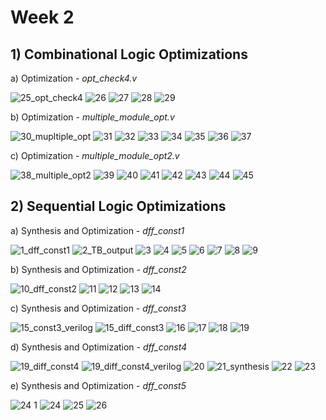
# Week 2 
## 1) Combinational Logic Optimizations

a) Optimization - _opt_check4.v_

![25_opt_check4](https://github.com/adhiiiii/Hardware-Design---VLSI/assets/47310995/fde992c9-004b-47b0-b788-4daa4de8c733)
![26](https://github.com/adhiiiii/Hardware-Design---VLSI/assets/47310995/e483133a-fe28-4042-8a39-d20d02b7afcb)
![27](https://github.com/adhiiiii/Hardware-Design---VLSI/assets/47310995/248a687c-94d0-4b02-af1a-8c5db9dc38b0)
![28](https://github.com/adhiiiii/Hardware-Design---VLSI/assets/47310995/aa785eba-c7fb-4c43-b835-330f930eb62f)
![29](https://github.com/adhiiiii/Hardware-Design---VLSI/assets/47310995/5731e8ca-d601-4f71-bb63-7a3a036cd702)

b) Optimization - _multiple_module_opt.v_ 

![30_mupltiple_opt](https://github.com/adhiiiii/Hardware-Design---VLSI/assets/47310995/edcd3ee4-950a-4547-aab9-c9401468e7b4)
![31](https://github.com/adhiiiii/Hardware-Design---VLSI/assets/47310995/25d47106-84fc-40ed-8ecb-aa2ac69041b7)
![32](https://github.com/adhiiiii/Hardware-Design---VLSI/assets/47310995/762f544f-35ff-414e-a0a3-54082c167424)
![33](https://github.com/adhiiiii/Hardware-Design---VLSI/assets/47310995/3b1bbf00-ad7f-49b8-9918-cbcf79160963)
![34](https://github.com/adhiiiii/Hardware-Design---VLSI/assets/47310995/2c664f33-7a26-43c4-8d87-65d0c8e878c0)
![35](https://github.com/adhiiiii/Hardware-Design---VLSI/assets/47310995/b18cf681-1d54-42c4-aa68-30c925246a23)
![36](https://github.com/adhiiiii/Hardware-Design---VLSI/assets/47310995/2b5ddff0-be1c-451f-834b-5e2b86b9d963)
![37](https://github.com/adhiiiii/Hardware-Design---VLSI/assets/47310995/f0cf5d17-0bd1-44de-a4b2-4d7b2d31dd6a)

c) Optimization - _multiple_module_opt2.v_

![38_multiple_opt2](https://github.com/adhiiiii/Hardware-Design---VLSI/assets/47310995/eba12f72-b559-47fc-bce9-92e4d99b55bf)
![39](https://github.com/adhiiiii/Hardware-Design---VLSI/assets/47310995/c6270ce7-903c-4164-8b64-c129f92da1f8)
![40](https://github.com/adhiiiii/Hardware-Design---VLSI/assets/47310995/31e86d64-a17f-4c70-89fc-9898a12814af)
![41](https://github.com/adhiiiii/Hardware-Design---VLSI/assets/47310995/b82af9bd-10f5-482a-b478-2f34ce53149f)
![42](https://github.com/adhiiiii/Hardware-Design---VLSI/assets/47310995/4d33327f-bd7a-46d2-8728-19d3a6dd3596)
![43](https://github.com/adhiiiii/Hardware-Design---VLSI/assets/47310995/c9c5cc8d-ae1b-44cb-af57-f865146d66de)
![44](https://github.com/adhiiiii/Hardware-Design---VLSI/assets/47310995/c17475d2-aa5e-4f6e-82d4-5ca0806b37b8)
![45](https://github.com/adhiiiii/Hardware-Design---VLSI/assets/47310995/c93d4a8f-3f33-438d-995b-4c447f7d027a)

## 2) Sequential Logic Optimizations

a) Synthesis and Optimization - _dff_const1_

![1_dff_const1](https://github.com/adhiiiii/Hardware-Design---VLSI/assets/47310995/e8b08611-e624-485a-a3e4-1e56b225ea67)
![2_TB_output](https://github.com/adhiiiii/Hardware-Design---VLSI/assets/47310995/453611b1-8ec6-4167-aaaf-7a4bbf593ef5)
![3](https://github.com/adhiiiii/Hardware-Design---VLSI/assets/47310995/5825cd9d-428e-44e8-be8f-7f315cc67eac)
![4](https://github.com/adhiiiii/Hardware-Design---VLSI/assets/47310995/174109b9-6bfb-49ce-b067-c46d310fe4c8)
![5](https://github.com/adhiiiii/Hardware-Design---VLSI/assets/47310995/89b0416d-9f12-4d94-aebe-9095a480457c)
![6](https://github.com/adhiiiii/Hardware-Design---VLSI/assets/47310995/28626870-fe82-4981-8826-196465c0c9d4)
![7](https://github.com/adhiiiii/Hardware-Design---VLSI/assets/47310995/e78c1d84-dfac-42d1-8c2a-0b5e221811f3)
![8](https://github.com/adhiiiii/Hardware-Design---VLSI/assets/47310995/687be900-6340-4adb-b1aa-49dafba63d7e)
![9](https://github.com/adhiiiii/Hardware-Design---VLSI/assets/47310995/bbbefeb5-d000-4fd1-9ce8-d7e54326bb2c)

b) Synthesis and Optimization - _dff_const2_

![10_dff_const2](https://github.com/adhiiiii/Hardware-Design---VLSI/assets/47310995/0307e442-fba4-4000-a76b-8a0a10993299)
![11](https://github.com/adhiiiii/Hardware-Design---VLSI/assets/47310995/2d80fba3-2f53-43b7-87ac-830db5958ffb)
![12](https://github.com/adhiiiii/Hardware-Design---VLSI/assets/47310995/f7c01cba-53ab-456d-b354-e0775cef5362)
![13](https://github.com/adhiiiii/Hardware-Design---VLSI/assets/47310995/64f1fc1e-1b7e-4f0a-99ac-1473a992b17b)
![14](https://github.com/adhiiiii/Hardware-Design---VLSI/assets/47310995/afd22e57-bc8e-41ed-9d42-725d8836e002)

c) Synthesis and Optimization - _dff_const3_

![15_const3_verilog](https://github.com/adhiiiii/Hardware-Design---VLSI/assets/47310995/16d95e40-2993-42d5-bb29-d07a64796ee6)
![15_diff_const3](https://github.com/adhiiiii/Hardware-Design---VLSI/assets/47310995/17a10d26-be88-48cc-b7d1-178201b69715)
![16](https://github.com/adhiiiii/Hardware-Design---VLSI/assets/47310995/e0dcd666-a409-4ce7-92f9-2531df632d1b)
![17](https://github.com/adhiiiii/Hardware-Design---VLSI/assets/47310995/ffa8a1d7-5066-43c2-986c-a30787cf9a9b)
![18](https://github.com/adhiiiii/Hardware-Design---VLSI/assets/47310995/8b87b648-802d-40f8-82f2-73e5458bc4fe)
![19](https://github.com/adhiiiii/Hardware-Design---VLSI/assets/47310995/61caffaa-ac71-4c57-ba54-81acd8fa5a38)

d) Synthesis and Optimization - _dff_const4_

![19_diff_const4](https://github.com/adhiiiii/Hardware-Design---VLSI/assets/47310995/f56d6e87-e7dd-480f-b9e2-a6777e4bc074)
![19_diff_const4_verilog](https://github.com/adhiiiii/Hardware-Design---VLSI/assets/47310995/63247761-9771-488f-9e08-358b60c923c2)
![20](https://github.com/adhiiiii/Hardware-Design---VLSI/assets/47310995/90e98671-5a8f-4678-bc28-856600817a15)
![21_synthesis](https://github.com/adhiiiii/Hardware-Design---VLSI/assets/47310995/7f281ff1-8cf6-4dcc-b41a-99fb9d75ced7)
![22](https://github.com/adhiiiii/Hardware-Design---VLSI/assets/47310995/2d924f57-c3c8-480d-9b97-45f3d01b357e)
![23](https://github.com/adhiiiii/Hardware-Design---VLSI/assets/47310995/7b335914-7548-4ce2-aea4-0997d425a676)

e) Synthesis and Optimization - _dff_const5_

![24 1](https://github.com/adhiiiii/Hardware-Design---VLSI/assets/47310995/26c5bdc9-5c42-4726-bb5d-81e0a7468e17)
![24](https://github.com/adhiiiii/Hardware-Design---VLSI/assets/47310995/d93d6c64-aac8-46ef-88bf-72028053c062)
![25](https://github.com/adhiiiii/Hardware-Design---VLSI/assets/47310995/2c9f62a4-3887-4f95-ab34-e9bc4874e861)
![26](https://github.com/adhiiiii/Hardware-Design---VLSI/assets/47310995/b07a6b25-7dd9-403c-b329-811ef386b7f0)
